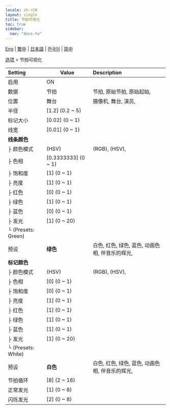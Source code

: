 ```yaml
---
locale: zh-rCN
layout: single
title: 节拍可视化
toc: true
sidebar:
  nav: "docs-tw"
---
```

[Eng](/dancexr/menu/2025.4/stage/beats_visualizer) | [繁中](/tw/dancexr/menu/2025.4/stage/beats_visualizer) | [日本語](/jp/dancexr/menu/2025.4/stage/beats_visualizer) | [한국어](/kr/dancexr/menu/2025.4/stage/beats_visualizer) | [简中](/zh/dancexr/menu/2025.4/stage/beats_visualizer)

[选项](../menu#选项) > 节拍可视化



| Setting | Value | Description |
| :--- | --- | :--- |
| 启用 | ON | 
| 数据 | 节拍 | 节拍, 原始节拍, 原始起始, 
| 位置 | 舞台 | 摄像机, 舞台, 演员, 
| 半径 | [1.2] (0.2 ~ 5) | 
| 标记大小 | [0.02] (0 ~ 1) | 
| 线宽 | [0.01] (0 ~ 1) | 
| **线条颜色** | | 
| ├ 颜色模式 | (HSV) | (RGB), (HSV), 
| ├ 色相 | [0.3333333] (0 ~ 1) | 
| ├ 饱和度 | [1] (0 ~ 1) | 
| ├ 亮度 | [1] (0 ~ 1) | 
| ├ 红色 | [0] (0 ~ 1) | 
| ├ 绿色 | [1] (0 ~ 1) | 
| ├ 蓝色 | [0] (0 ~ 1) | 
| ├ 发光 | [1] (0 ~ 20) | 
| └ (Presets: Green) || 
|   预设 | **绿色** | 白色, 红色, 绿色, 蓝色, 动画色相, 伴音乐的辉光,  |
| **标记颜色** | | 
| ├ 颜色模式 | (HSV) | (RGB), (HSV), 
| ├ 色相 | [0] (0 ~ 1) | 
| ├ 饱和度 | [0] (0 ~ 1) | 
| ├ 亮度 | [1] (0 ~ 1) | 
| ├ 红色 | [1] (0 ~ 1) | 
| ├ 绿色 | [1] (0 ~ 1) | 
| ├ 蓝色 | [1] (0 ~ 1) | 
| ├ 发光 | [1] (0 ~ 20) | 
| └ (Presets: White) || 
|   预设 | **白色** | 白色, 红色, 绿色, 蓝色, 动画色相, 伴音乐的辉光,  |
| 节拍循环 | [8] (2 ~ 16) | 
| 正常发光 | [1] (0 ~ 8) | 
| 闪烁发光 | [2] (0 ~ 8) | 
